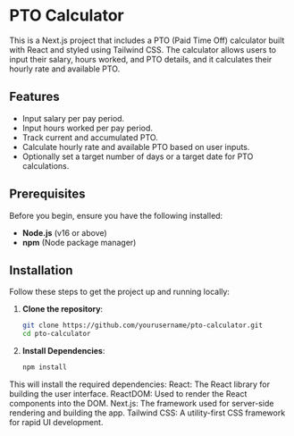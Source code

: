# PTO Calculator

This is a Next.js project that includes a PTO (Paid Time Off) calculator built with React and styled using Tailwind CSS. The calculator allows users to input their salary, hours worked, and PTO details, and it calculates their hourly rate and available PTO.

## Features
- Input salary per pay period.
- Input hours worked per pay period.
- Track current and accumulated PTO.
- Calculate hourly rate and available PTO based on user inputs.
- Optionally set a target number of days or a target date for PTO calculations.

## Prerequisites

Before you begin, ensure you have the following installed:
- **Node.js** (v16 or above)
- **npm** (Node package manager)

## Installation

Follow these steps to get the project up and running locally:

1. **Clone the repository**:
   ```bash
   git clone https://github.com/yourusername/pto-calculator.git
   cd pto-calculator

2. **Install Dependencies**:
   ```bash
   npm install

This will install the required dependencies:
React: The React library for building the user interface.
ReactDOM: Used to render the React components into the DOM.
Next.js: The framework used for server-side rendering and building the app.
Tailwind CSS: A utility-first CSS framework for rapid UI development.
